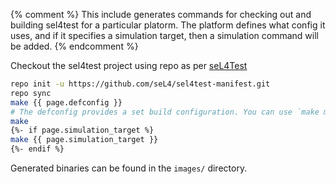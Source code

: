 {% comment %}
This include generates commands for checking out and building sel4test for a particular platorm.
The platform defines what config it uses, and if it specifies a simulation target, then a simulation command will be added.
{% endcomment %}

Checkout the sel4test project using repo as per [seL4Test](/Testing)
~~~bash
repo init -u https://github.com/seL4/sel4test-manifest.git
repo sync
make {{ page.defconfig }}
# The defconfig provides a set build configuration. You can use `make menuconfig` to customize build settings further if necessary.
make
{%- if page.simulation_target %}
make {{ page.simulation_target }}
{%- endif %}
~~~

Generated binaries can be found in the `images/` directory.